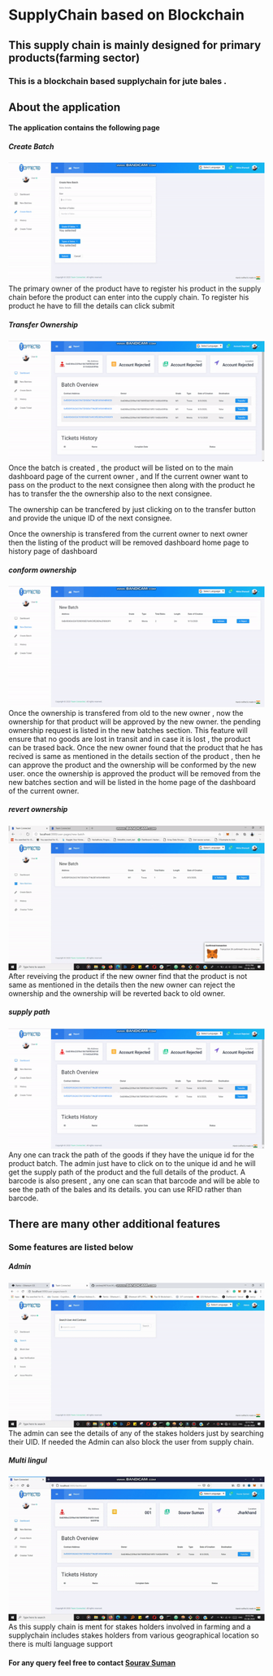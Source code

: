 # SupplyChain based on Blockchain
## This supply chain is mainly designed for primary products(farming sector)
### This is a blockchain based supplychain for jute bales . 


## About the application
#### The application contains the following page

##### Create Batch
![Create Batch](/pic/createbatch.gif) <br />
The primary owner of the product have to register his product in the supply chain before the product can enter into the cupply chain.
To register his product he have to fill the details can click submit

##### Transfer Ownership
  ![Transfer Ownership](/pic/transferownership.gif) <br />
  Once the batch is created , the product will be listed on to the main dashboard page of the current owner , and If the current owner want to pass on the product to the next consignee then along with the product he has to transfer the the ownership also to the next consignee.
  
  The ownership can be trancfered by just clicking on to the transfer button and provide the unique ID of the next consignee.
  
  Once the ownership is transfered from the current owner to next owner then the listing of the product will be removed dashboard home page to history page of dashboard
 
##### conform ownership
  ![conform ownership](/pic/conformownership.gif) <br />
  Once the ownership is transfered from old to the new owner , now the ownership for that product will be approved by the new owner.
  the pending ownership request is listed in the new batches section.
  This feature will ensure that no goods are lost in transit and in case it is lost , the product can be trased back.
  Once the new owner found that the product that he has recived is same as mentioned in the details section of the product , then he can approve the product and the ownership will be conformed by the new user. 
  once the ownership is approved the product will be removed from the new batches section and will be listed in the home page of the dashboard of the current owner.

##### revert ownership
  ![revert ownership](/pic/revertownership.gif) <br />
  After reveiving the product if the new owner find that the product is not same as mentioned in the details then the new owner can reject the ownership and the ownership will be reverted back to old owner.
  
##### supply path
  ![supply path](/pic/supplypath.gif) <br />
  Any one can track the path of the goods if they have the unique id for the product batch.
  The admin just have to click on to the unique id and he will get the supply path of the product and the full details of the product.
  A barcode is also present , any one can scan that barcode and will be able to see the path of the bales and its details.
  you can use RFID rather than barcode.
  
  ## There are many other additional features
  ### Some features are listed below 
  
  ##### Admin
   ![Admin](/pic/admin.gif) <br />
   The admin can see the details of any of the stakes holders just by searching their UID.
   If needed the Admin can also block the user from supply chain.
   
##### Multi lingul   
   ![Multi lingul](/pic/multilingual.gif) <br />
    As this supply chain is ment for stakes holders involved in farming and a supplychain includes stakes holders from various geographical location so there is multi language support 

  

#### For any query feel free to contact [Sourav Suman ](https://www.linkedin.com/in/srvsmn)
